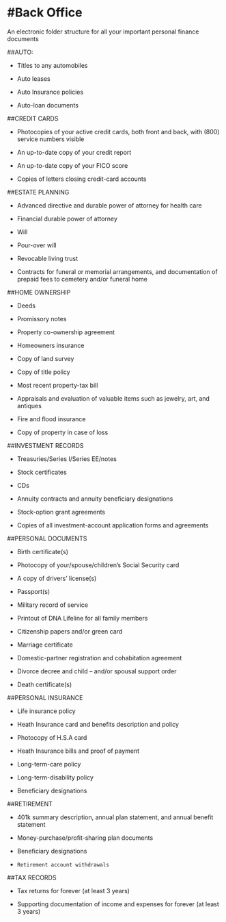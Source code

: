 #Back Office 
===========

An electronic folder structure for all your important personal finance documents

##AUTO: 

-	Titles to any automobiles

-	Auto leases

-	Auto Insurance policies

-	Auto-loan documents

##CREDIT CARDS 

-	Photocopies of your active credit cards, both front and back, with (800) service numbers visible

-	An up-to-date copy of your credit report

-	An up-to-date copy of your FICO score

-	Copies of letters closing credit-card accounts

##ESTATE PLANNING

-	Advanced directive and durable power of attorney for health care

-	Financial durable power of attorney

-	Will

-	Pour-over will

-	Revocable living trust

-	Contracts for funeral or memorial arrangements, and documentation of prepaid fees to cemetery and/or funeral home

##HOME OWNERSHIP

-	Deeds

-	Promissory notes

-	Property co-ownership agreement

-	Homeowners insurance

-	Copy of land survey

-	Copy of title policy

-	Most recent property-tax bill

-	Appraisals and evaluation of valuable items such as jewelry, art, and antiques

-	Fire and flood insurance

-	Copy of property in case of loss

##INVESTMENT RECORDS

-	Treasuries/Series I/Series EE/notes

-	Stock certificates

-	CDs

-	Annuity contracts and annuity beneficiary designations

-	Stock-option grant agreements

-	Copies of all investment-account application forms and agreements

##PERSONAL DOCUMENTS

-	Birth certificate(s)

- Photocopy of your/spouse/children’s Social Security card

- A copy of drivers’ license(s)

-	Passport(s)

-	Military record of service

-	Printout of DNA Lifeline for all family members

-	Citizenship papers and/or green card

-	Marriage certificate 

-	Domestic-partner registration and cohabitation agreement

-	Divorce decree and child – and/or spousal support order

-	Death certificate(s)

##PERSONAL INSURANCE

-	Life insurance policy

-	Heath Insurance card and benefits description and policy

-	Photocopy of H.S.A card 

-	Heath Insurance bills and proof of payment

-	Long-term-care policy

-	Long-term-disability policy

-	Beneficiary designations

##RETIREMENT


-   401k summary description, annual plan statement, and annual benefit statement

-   Money-purchase/profit-sharing plan documents

-   Beneficiary designations

-	  Retirement account withdrawals

##TAX RECORDS

-	Tax returns for forever (at least 3 years)

-	Supporting documentation of income and expenses for forever (at least 3 years)












